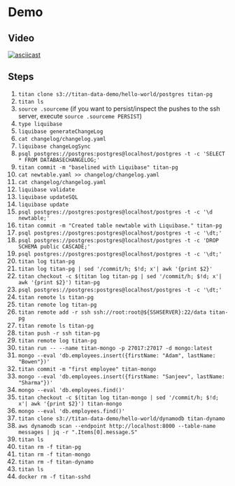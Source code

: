 # Demo

## Video

[![asciicast](https://asciinema.org/a/273133.svg)](https://asciinema.org/a/273133)

## Steps

1. `titan clone s3://titan-data-demo/hello-world/postgres titan-pg`
2. `titan ls`
3. `source .sourceme` (if you want to persist/inspect the pushes to the ssh server, execute `source .sourceme PERSIST`)
4. `type liquibase`
5. `liquibase generateChangeLog`
6. `cat changelog/changelog.yaml`
7. `liquibase changeLogSync`
8. `psql postgres://postgres:postgres@localhost/postgres -t -c 'SELECT * FROM DATABASECHANGELOG;'`
9. `titan commit -m "baselined with Liquibase" titan-pg`
10. `cat newtable.yaml >> changelog/changelog.yaml`
11. `cat changelog/changelog.yaml`
12. `liquibase validate`
13. `liquibase updateSQL`
14. `liquibase update`
15. `psql postgres://postgres:postgres@localhost/postgres -t -c '\d newtable;'`
16. `titan commit -m "Created table newtable with Liquibase." titan-pg`
17. `psql postgres://postgres:postgres@localhost/postgres -t -c '\dt;'`
18. `psql postgres://postgres:postgres@localhost/postgres -t -c 'DROP SCHEMA public CASCADE;'`
19. `psql postgres://postgres:postgres@localhost/postgres -t -c '\dt;'`
20. `titan log titan-pg`
21. `titan log titan-pg | sed '/commit/h; $!d; x'| awk '{print $2}'`
22. `titan checkout -c $(titan log titan-pg | sed '/commit/h; $!d; x'| awk '{print $2}') titan-pg`
23. `psql postgres://postgres:postgres@localhost/postgres -t -c '\dt;'`
24. `titan remote ls titan-pg`
25. `titan remote log titan-pg`
26. `titan remote add -r ssh ssh://root:root@${SSHSERVER}:22/data titan-pg`
27. `titan remote ls titan-pg`
28. `titan push -r ssh titan-pg`
29. `titan remote log titan-pg`
30. `titan run -- --name titan-mongo -p 27017:27017 -d mongo:latest`
31. `mongo --eval 'db.employees.insert({firstName: "Adam", lastName: "Bowen"})'`
32. `titan commit -m "first employee" titan-mongo`
33. `mongo --eval 'db.employees.insert({firstName: "Sanjeev", lastName: "Sharma"})'`
34. `mongo --eval 'db.employees.find()'`
35. `titan checkout -c $(titan log titan-mongo | sed '/commit/h; $!d; x'| awk '{print $2}') titan-mongo`
36. `mongo --eval 'db.employees.find()'`
37. `titan clone s3://titan-data-demo/hello-world/dynamodb titan-dynamo`
38. `aws dynamodb scan --endpoint http://localhost:8000 --table-name messages | jq -r ".Items[0].message.S"`
39. `titan ls`
40. `titan rm -f titan-pg`
41. `titan rm -f titan-mongo`
42. `titan rm -f titan-dynamo`
43. `titan ls`
44. `docker rm -f titan-sshd`